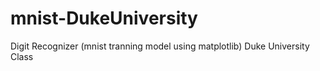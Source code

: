 # mnist-DukeUniversity
Digit Recognizer (mnist tranning model using matplotlib) Duke University Class
